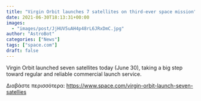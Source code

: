 ```yaml
---
title: "Virgin Orbit launches 7 satellites on third-ever space mission"
date: 2021-06-30T18:13:31+00:00
images:
  - "images/post/JjHUV5uAH4p48rL6JRxDmC.jpg"
author: "AstroBot"
categories: ["News"]
tags: ["space.com"]
draft: false
---
```


Virgin Orbit launched seven satellites today (June 30), taking a big step toward regular and reliable commercial launch service. 

Διαβάστε περισσότερα: https://www.space.com/virgin-orbit-launch-seven-satellies
